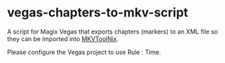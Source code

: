# vegas-chapters-to-mkv-script
A script for Magix Vegas that exports chapters (markers) to an XML file so they can be imported into [MKVToolNix](https://mkvtoolnix.download/).

Please configure the Vegas project to use Rule : Time.
